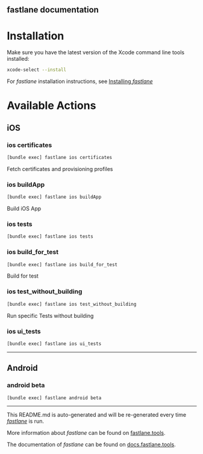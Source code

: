 fastlane documentation
----

# Installation

Make sure you have the latest version of the Xcode command line tools installed:

```sh
xcode-select --install
```

For _fastlane_ installation instructions, see [Installing _fastlane_](https://docs.fastlane.tools/#installing-fastlane)

# Available Actions

## iOS

### ios certificates

```sh
[bundle exec] fastlane ios certificates
```

Fetch certificates and provisioning profiles

### ios buildApp

```sh
[bundle exec] fastlane ios buildApp
```

Build iOS App

### ios tests

```sh
[bundle exec] fastlane ios tests
```



### ios build_for_test

```sh
[bundle exec] fastlane ios build_for_test
```

Build for test

### ios test_without_building

```sh
[bundle exec] fastlane ios test_without_building
```

Run specific Tests without building

### ios ui_tests

```sh
[bundle exec] fastlane ios ui_tests
```



----


## Android

### android beta

```sh
[bundle exec] fastlane android beta
```



----

This README.md is auto-generated and will be re-generated every time [_fastlane_](https://fastlane.tools) is run.

More information about _fastlane_ can be found on [fastlane.tools](https://fastlane.tools).

The documentation of _fastlane_ can be found on [docs.fastlane.tools](https://docs.fastlane.tools).
